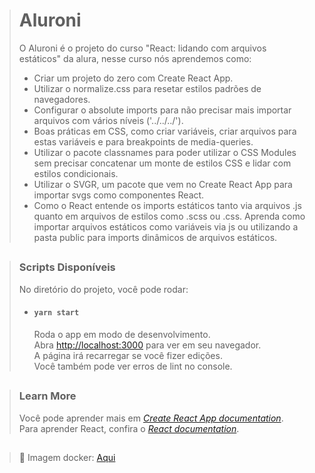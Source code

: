 > # Aluroni
> O Aluroni é o projeto do curso "React: lidando com arquivos estáticos" da alura, nesse curso nós aprendemos como:
> - Criar um projeto do zero com Create React App.
> - Utilizar o normalize.css para resetar estilos padrões de navegadores.
> - Configurar o absolute imports para não precisar mais importar arquivos com vários níveis ('../../../').
> - Boas práticas em CSS, como criar variáveis, criar arquivos para estas variáveis e para breakpoints de media-queries.
> - Utilizar o pacote classnames para poder utilizar o CSS Modules sem precisar concatenar um monte de estilos CSS e lidar com estilos condicionais.
> - Utilizar o SVGR, um pacote que vem no Create React App para importar svgs como componentes React.
> - Como o React entende os imports estáticos tanto via arquivos .js quanto em arquivos de estilos como .scss ou .css. Aprenda como importar arquivos estáticos como variáveis via js ou utilizando a pasta public para imports dinâmicos de arquivos estáticos.

##

> ### Scripts Disponíveis
> No diretório do projeto, você pode rodar:
> 
> - #### `yarn start`
>   Roda o app em modo de desenvolvimento.\
>   Abra [http://localhost:3000](http://localhost:3000) para ver em seu navegador.\
>   A página irá recarregar se você fizer edições.\
>   Você também pode ver erros de lint no console.

##

> ### Learn More
> Você pode aprender mais em [<em>Create React App documentation</em>](https://facebook.github.io/create-react-app/docs/getting-started).\
> Para aprender React, confira o [<em>React documentation</em>](https://reactjs.org/).

##

> :whale: Imagem docker: [Aqui](https://hub.docker.com/repository/docker/adautodcjunior/aluroni)

##
